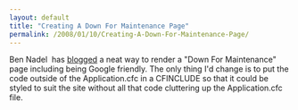 ```yaml
---
layout: default
title: "Creating A Down For Maintenance Page"
permalink: /2008/01/10/Creating-A-Down-For-Maintenance-Page/
---
```


<p>Ben Nadel&nbsp; has <a href="http://www.bennadel.com/index.cfm?dax=blog:1118.view" target="_blank">blogged</a> a neat way to render a &quot;Down For Maintenance&quot; page including being Google friendly. The only thing I'd change is to put the code outside of the Application.cfc in a CFINCLUDE so that it could be styled to suit the site without all that code cluttering up the Application.cfc file.</p>